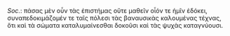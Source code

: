 

*Soc.*: πάσας μὲν οὖν τὰς ἐπιστήμας οὔτε μαθεῖν οἷόν τε ἡμῖν ἐδόκει, συναπεδοκιμάζομέν τε ταῖς πόλεσι τὰς βαναυσικὰς καλουμένας τέχνας, ὅτι καὶ τὰ σώματα καταλυμαίνεσθαι δοκοῦσι καὶ τὰς ψυχὰς καταγνύουσι.